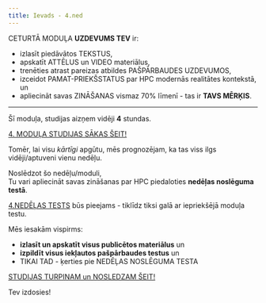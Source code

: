 ```yaml
---
title: Ievads - 4.ned
---
```



CETURTĀ MODUĻA **UZDEVUMS TEV** ir:
- izlasīt piedāvātos TEKSTUS,
- apskatīt ATTĒLUS un VIDEO materiālus,
- trenēties atrast pareizas atbildes PAŠPĀRBAUDES UZDEVUMOS,
- izceidot PAMAT-PRIEKŠSTATUS par HPC modernās realitātes kontekstā, un
- apliecināt savas ZINĀŠANAS vismaz 70% līmenī - tas ir **TAVS MĒRĶIS**.

---

Šī moduļa, studijas aizņem vidēji **4** stundas.

[4. MODUĻA STUDIJAS SĀKAS ŠEIT!](https://hpc-pamati-saturs.learning.lv/preview/4-modulis/1_1)

Tomēr, lai visu *kārtīgi* apgūtu, mēs prognozējam, ka tas viss ilgs vidēji/aptuveni vienu nedēļu.

Noslēdzot šo nedēļu/moduli,  
Tu vari apliecināt savas zināšanas par HPC piedaloties **nedēļas noslēguma testā**.  

[4.NEDĒĻAS TESTS](https://hpc-pamati.learning.lv/exam) būs pieejams - 
tiklīdz tiksi galā ar iepriekšējā moduļa testu.

Mēs iesakām vispirms:
-  **izlasīt un apskatīt visus publicētos materiālus** un 
- **izpildīt visus iekļautos pašpārbaudes testus** un 
- TIKAI TAD - ķerties pie NEDĒĻAS NOSLĒGUMA TESTA

[STUDIJAS TURPINAM un NOSLEDZAM ŠEIT!](https://hpc-pamati-saturs.learning.lv/preview/4-modulis/1_1)

Tev izdosies!
